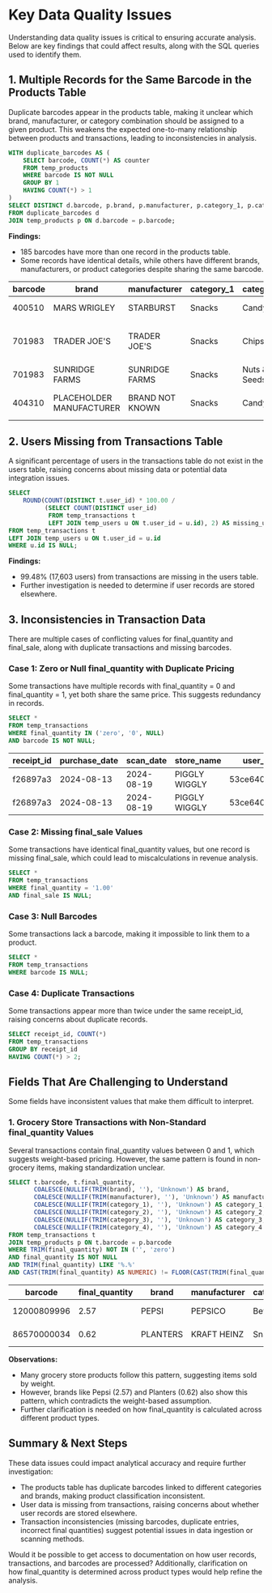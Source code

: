 # Key Data Quality Issues

Understanding data quality issues is critical to ensuring accurate analysis. Below are key findings that could affect results, along with the SQL queries used to identify them.

## 1. Multiple Records for the Same Barcode in the Products Table

Duplicate barcodes appear in the products table, making it unclear which brand, manufacturer, or category combination should be assigned to a given product. This weakens the expected one-to-many relationship between products and transactions, leading to inconsistencies in analysis.

```sql
WITH duplicate_barcodes AS (
    SELECT barcode, COUNT(*) AS counter
    FROM temp_products
    WHERE barcode IS NOT NULL
    GROUP BY 1
    HAVING COUNT(*) > 1
)
SELECT DISTINCT d.barcode, p.brand, p.manufacturer, p.category_1, p.category_2, p.category_3, p.category_4
FROM duplicate_barcodes d
JOIN temp_products p ON d.barcode = p.barcode;
```

**Findings:**

- 185 barcodes have more than one record in the products table.
- Some records have identical details, while others have different brands, manufacturers, or product categories despite sharing the same barcode.

| barcode | brand | manufacturer | category_1 | category_2 | category_3 | category_4 | Notes |
|---------|-------|--------------|------------|------------|------------|------------|-------|
| 400510 | MARS WRIGLEY | STARBURST | Snacks | Candy | Confection Candy | NULL | Identical records |
| 701983 | TRADER JOE'S | TRADER JOE'S | Snacks | Chips | Crisps | NULL | Different records, same barcode |
| 701983 | SUNRIDGE FARMS | SUNRIDGE FARMS | Snacks | Nuts & Seeds | Snack Seeds | NULL | |
| 404310 | PLACEHOLDER MANUFACTURER | BRAND NOT KNOWN | Snacks | Candy | Chocolate Candy | NULL | Different brand & manufacturer |

## 2. Users Missing from Transactions Table

A significant percentage of users in the transactions table do not exist in the users table, raising concerns about missing data or potential data integration issues.

```sql
SELECT 
    ROUND(COUNT(DISTINCT t.user_id) * 100.00 / 
          (SELECT COUNT(DISTINCT user_id) 
           FROM temp_transactions t
           LEFT JOIN temp_users u ON t.user_id = u.id), 2) AS missing_users_percentage
FROM temp_transactions t
LEFT JOIN temp_users u ON t.user_id = u.id
WHERE u.id IS NULL;
```

**Findings:**

- 99.48% (17,603 users) from transactions are missing in the users table.
- Further investigation is needed to determine if user records are stored elsewhere.

## 3. Inconsistencies in Transaction Data

There are multiple cases of conflicting values for final_quantity and final_sale, along with duplicate transactions and missing barcodes.

### Case 1: Zero or Null final_quantity with Duplicate Pricing

Some transactions have multiple records with final_quantity = 0 and final_quantity = 1, yet both share the same price. This suggests redundancy in records.

```sql
SELECT *
FROM temp_transactions
WHERE final_quantity IN ('zero', '0', NULL)
AND barcode IS NOT NULL;
```

| receipt_id | purchase_date | scan_date | store_name | user_id | barcode | final_quantity | final_sale |
|------------|---------------|-----------|------------|---------|---------|----------------|------------|
| f26897a3 | 2024-08-13 | 2024-08-19 | PIGGLY WIGGLY | 53ce6404e4b | 41780047175 | zero | 3.49 |
| f26897a3 | 2024-08-13 | 2024-08-19 | PIGGLY WIGGLY | 53ce6404e4b | 41780047175 | 1.00 | 3.49 |

### Case 2: Missing final_sale Values

Some transactions have identical final_quantity values, but one record is missing final_sale, which could lead to miscalculations in revenue analysis.

```sql
SELECT *
FROM temp_transactions
WHERE final_quantity = '1.00'
AND final_sale IS NULL;
```

### Case 3: Null Barcodes

Some transactions lack a barcode, making it impossible to link them to a product.

```sql
SELECT *
FROM temp_transactions
WHERE barcode IS NULL;
```

### Case 4: Duplicate Transactions

Some transactions appear more than twice under the same receipt_id, raising concerns about duplicate records.

```sql
SELECT receipt_id, COUNT(*)
FROM temp_transactions
GROUP BY receipt_id
HAVING COUNT(*) > 2;
```

## Fields That Are Challenging to Understand

Some fields have inconsistent values that make them difficult to interpret.

### 1. Grocery Store Transactions with Non-Standard final_quantity Values

Several transactions contain final_quantity values between 0 and 1, which suggests weight-based pricing. However, the same pattern is found in non-grocery items, making standardization unclear.

```sql
SELECT t.barcode, t.final_quantity,
       COALESCE(NULLIF(TRIM(brand), ''), 'Unknown') AS brand,
       COALESCE(NULLIF(TRIM(manufacturer), ''), 'Unknown') AS manufacturer,
       COALESCE(NULLIF(TRIM(category_1), ''), 'Unknown') AS category_1,
       COALESCE(NULLIF(TRIM(category_2), ''), 'Unknown') AS category_2,
       COALESCE(NULLIF(TRIM(category_3), ''), 'Unknown') AS category_3,
       COALESCE(NULLIF(TRIM(category_4), ''), 'Unknown') AS category_4
FROM temp_transactions t
JOIN temp_products p ON t.barcode = p.barcode
WHERE TRIM(final_quantity) NOT IN ('', 'zero')
AND final_quantity IS NOT NULL
AND TRIM(final_quantity) LIKE '%.%'
AND CAST(TRIM(final_quantity) AS NUMERIC) != FLOOR(CAST(TRIM(final_quantity) AS NUMERIC));
```

| barcode | final_quantity | brand | manufacturer | category_1 | category_2 | category_3 | category_4 |
|---------|----------------|-------|--------------|------------|------------|------------|------------|
| 12000809996 | 2.57 | PEPSI | PEPSICO | Beverages | Carbonated Soft Drinks | Cola | Regular Cola |
| 86570000034 | 0.62 | PLANTERS | KRAFT HEINZ | Snacks | Nuts & Seeds | Trail Mix | NULL |

**Observations:**

- Many grocery store products follow this pattern, suggesting items sold by weight.
- However, brands like Pepsi (2.57) and Planters (0.62) also show this pattern, which contradicts the weight-based assumption.
- Further clarification is needed on how final_quantity is calculated across different product types.

## Summary & Next Steps

These data issues could impact analytical accuracy and require further investigation:

- The products table has duplicate barcodes linked to different categories and brands, making product classification inconsistent.
- User data is missing from transactions, raising concerns about whether user records are stored elsewhere.
- Transaction inconsistencies (missing barcodes, duplicate entries, incorrect final quantities) suggest potential issues in data ingestion or scanning methods.

Would it be possible to get access to documentation on how user records, transactions, and barcodes are processed? Additionally, clarification on how final_quantity is determined across product types would help refine the analysis.
